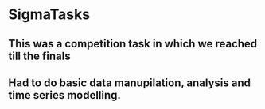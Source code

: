 # SigmaTasks
## This was a competition task in which we reached till the finals
## Had to do basic data manupilation, analysis and time series modelling.
